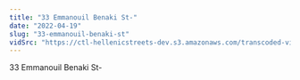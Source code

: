 ```yaml
---
title: "33 Emmanouil Benaki St-"
date: "2022-04-19"
slug: "33-emmanouil-benaki-st"
vidSrc: "https://ctl-hellenicstreets-dev.s3.amazonaws.com/transcoded-videos/33%20Emmanouil%20Benaki%20St-.mp4"
---
```


33 Emmanouil Benaki St-
